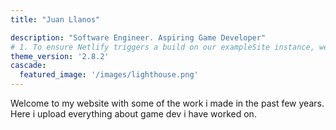 ```yaml
---
title: "Juan Llanos"

description: "Software Engineer. Aspiring Game Developer"
# 1. To ensure Netlify triggers a build on our exampleSite instance, we need to change a file in the exampleSite directory.
theme_version: '2.8.2'
cascade:
  featured_image: '/images/lighthouse.png'
---
```

Welcome to my website with some of the work i made in the past few years. Here i upload everything about game dev i have worked on.
